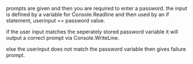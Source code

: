 prompts are given and then you are required to enter a password. the input is defined by a variable for Console.Readline and then used by an if statement, userinput == password value.

if the user input matches the seperately stored password variable it will output a correct prompt via Console.WriteLine.

else the userinput does not match the password variable then gives faliure prompt.
